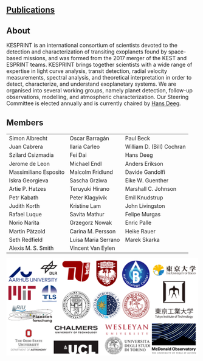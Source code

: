 <!-- ![](Kesprinter-166k.png) -->

<!-- ## KESPRINT -->

<!-- [About](about.md) — [Members](members.md) — [Publications](pubs.md) — [Resources](resources.md) -->

## [Publications](pubs.md)

## About

<!-- We are an international collaboration dedicated to the discovery and characterization of exoplanets using ground-based telescopes. We do not have any guaranteed time for follow-up observations of planet candidates, and thus we rely on open time applications. Nevertheless, our team has an excellent track record in this regard, and we regularly obtain time for high resolution imaging, seeing limited photometry, reconnaissance spectroscopy, moderate-precision radial velocity monitoring, and highly stable spectrographs.
 -->

KESPRINT is an international consortium of scientists devoted to the detection and characterization of transiting exoplanets found by space-based missions, and was formed from the 2017 merger of the KEST and ESPRINT teams. KESPRINT brings together scientists with a wide range of expertise in light curve analysis, transit detection, radial velocity measurements, spectral analysis, and theoretical interpretation in order to detect, characterize, and understand exoplanetary systems. We are organised into several working groups, namely planet detection, follow-up observations, modelling, and atmospheric characterization. Our Steering Committee is elected annually and is currently chaired by [Hans Deeg](mailto:hdeeg@iac.es).

## Members

<!-- - Simon Albrecht
- Oscar Barragán
- Paul Beck
- Juan Cabrera
- Ilaria Carleo
- William D. (Bill) Cochran
- Szilard Csizmadia
- Fei Dai
- Hans Deeg
- Jerome de Leon
- Michael Endl
- Anders Erikson
- Massimiliano Esposito
- Malcolm Fridlund
- Davide Gandolfi
- Iskra Georgieva
- Sascha Grziwa
- Eike W. Guenther
- Artie P. Hatzes
- Teruyuki Hirano
- Marshall C. Johnson
- Petr Kabath
- Peter Klagyivik
- Emil Knudstrup
- Judith Korth
- Kristine Lam
- John Livingston
- Rafael Luque
- Savita Mathur
- Norio Narita
- Grzegorz Nowak
- Enric Palle
- Martin Pätzold
- Carina M. Persson
- Heike Rauer
- Seth Redfield
- Luisa Maria Serrano
- Marek Skarka
- Alexis M. S. Smith
- Vincent Van Eylen -->

<!-- to convert above list to multi column html paste into tmp file and run
cat tmp | awk -F"- " '{print "<td>"$2"</td>"}'
then manually insert </tr><tr> every 3 names for 3 columns
 -->
 
<table border="0">
<!--  <tr>
    <td><b style="font-size:30px">Title</b></td>
    <td><b style="font-size:30px">Title 2</b></td>
 </tr> -->
 <tr>
   <td>Simon Albrecht</td>
   <td>Oscar Barragán</td>
   <td>Paul Beck</td>
 </tr>
 <tr>
   <td>Juan Cabrera</td>
   <td>Ilaria Carleo</td>
   <td>William D. (Bill) Cochran</td>
 </tr>
 <tr>
   <td>Szilard Csizmadia</td>
   <td>Fei Dai</td>
   <td>Hans Deeg</td>
 </tr>
 <tr>
   <td>Jerome de Leon</td>
   <td>Michael Endl</td>
   <td>Anders Erikson</td>
 </tr>
 <tr>
   <td>Massimiliano Esposito</td>
   <td>Malcolm Fridlund</td>
   <td>Davide Gandolfi</td>
 </tr>
 <tr>
   <td>Iskra Georgieva</td>
   <td>Sascha Grziwa</td>
   <td>Eike W. Guenther</td>
 </tr>
 <tr>
   <td>Artie P. Hatzes</td>
   <td>Teruyuki Hirano</td>
   <td>Marshall C. Johnson</td>
 </tr>
 <tr>
   <td>Petr Kabath</td>
   <td>Peter Klagyivik</td>
   <td>Emil Knudstrup</td>
 </tr>
 <tr>
   <td>Judith Korth</td>
   <td>Kristine Lam</td>
   <td>John Livingston</td>
 </tr>
 <tr>
   <td>Rafael Luque</td>
   <td>Savita Mathur</td>
   <td>Felipe Murgas</td>
 </tr>
 <tr>
   <td>Norio Narita</td>
   <td>Grzegorz Nowak</td>
   <td>Enric Palle</td>
 </tr>
 <tr>
   <td>Martin Pätzold</td>
   <td>Carina M. Persson</td>
   <td>Heike Rauer</td>
 </tr>
 <tr>
   <td>Seth Redfield</td>
   <td>Luisa Maria Serrano</td>
   <td>Marek Skarka</td>
 </tr>
 <tr>
   <td>Alexis M. S. Smith</td>
   <td>Vincent Van Eylen</td>
 </tr>
</table>

![](assets/logos.png)

<!-- ## Welcome to GitHub Pages

You can use the [editor on GitHub](https://github.com/kesprint/kesprint.github.io/edit/main/index.md) to maintain and preview the content for your website in Markdown files.

Whenever you commit to this repository, GitHub Pages will run [Jekyll](https://jekyllrb.com/) to rebuild the pages in your site, from the content in your Markdown files.

### Markdown

Markdown is a lightweight and easy-to-use syntax for styling your writing. It includes conventions for

```markdown
Syntax highlighted code block

# Header 1
## Header 2
### Header 3

- Bulleted
- List

1. Numbered
2. List

**Bold** and _Italic_ and `Code` text

[Link](url) and ![Image](src)
```

For more details see [GitHub Flavored Markdown](https://guides.github.com/features/mastering-markdown/).

### Jekyll Themes

Your Pages site will use the layout and styles from the Jekyll theme you have selected in your [repository settings](https://github.com/kesprint/kesprint.github.io/settings/pages). The name of this theme is saved in the Jekyll `_config.yml` configuration file.

### Support or Contact

Having trouble with Pages? Check out our [documentation](https://docs.github.com/categories/github-pages-basics/) or [contact support](https://support.github.com/contact) and we’ll help you sort it out.
 -->
